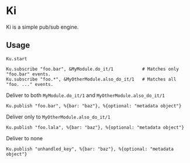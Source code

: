 # Ki

Ki is a simple pub/sub engine.

## Usage

```
Ku.start

Ku.subscribe "foo.bar", &MyModule.do_it/1           # Matches only "foo.bar" events.
Ku.subscribe "foo.*", &MyOtherModule.also_do_it/1   # Matches all "foo. ..." events.
```

Deliver to both `MyModule.do_it/1` and `MyOtherModule.also_do_it/1`
```
Ku.publish "foo.bar", %{bar: "baz"}, %{optional: "metadata object"}
```

Deliver only to `MyOtherModule.also_do_it/1`

```
Ku.publish "foo.lala", %{bar: "baz"}, %{optional: "metadata object"}
```

Deliver to none

```
Ku.publish "unhandled_key", %{bar: "baz"}, %{optional: "metadata object"}
```

